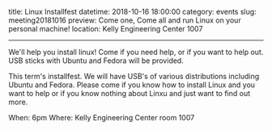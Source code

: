 title: Linux Installfest
datetime: 2018-10-16 18:00:00
category: events
slug: meeting20181016
preview: Come one, Come all and run Linux on your personal machine!
location: Kelly Engineering Center 1007

---

We'll help you install linux! Come if you need help, or if you want to help out.
USB sticks with Ubuntu and Fedora will be provided.

This term's installfest. We will have USB's of various distributions including Ubuntu and Fedora. Please come if you know how to install Linux and you want to help or if you know nothing about Linxu and just want to find out more. 

When: 6pm
Where: Kelly Engineering Center room 1007
